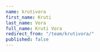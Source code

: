 ```yaml
---
name: krutivora
first_name: Kruti
last_name: Vora
full_name: Kruti Vora
redirect_from: "/team/krutivora/"
published: false
---
```


